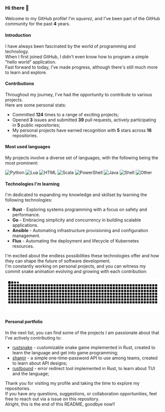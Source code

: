 ### Hi there 👋

Welcome to my GitHub profile! I'm *squerez*, and I've been part of the GitHub community for the past **4** years.

#### Introduction 

I have always been fascinated by the world of programming and technology.\
When I first joined GitHub, I didn't even know how to program a simple "hello world" application.\
Fast forward to today, I've made progress, although there's still much more to learn and explore.

#### Contributions

Throughout my journey, I've had the opportunity to contribute to various projects.\
Here are some personal stats:

- Committed **124** times to a range of exciting projects;
- Opened **3** issues and submitted **39** pull requests, actively participating in **5** public repositories;
- My personal projects have earned recognition with **5** stars across **16** repositories.

#### Most used languages 

My projects involve a diverse set of languages, with the following being the most prominent:

![Python](https://img.shields.io/static/v1?style=flat-square&label=%E2%A0%80&color=555&labelColor=%233572A5&message=Python%EF%B8%B163.7%25)
![Lua](https://img.shields.io/static/v1?style=flat-square&label=%E2%A0%80&color=555&labelColor=%23000080&message=Lua%EF%B8%B19%25)
![HTML](https://img.shields.io/static/v1?style=flat-square&label=%E2%A0%80&color=555&labelColor=%23e34c26&message=HTML%EF%B8%B18.9%25)
![Scala](https://img.shields.io/static/v1?style=flat-square&label=%E2%A0%80&color=555&labelColor=%23c22d40&message=Scala%EF%B8%B16.2%25)
![PowerShell](https://img.shields.io/static/v1?style=flat-square&label=%E2%A0%80&color=555&labelColor=%23012456&message=PowerShell%EF%B8%B15.7%25)
![Java](https://img.shields.io/static/v1?style=flat-square&label=%E2%A0%80&color=555&labelColor=%23b07219&message=Java%EF%B8%B12.1%25)
![Shell](https://img.shields.io/static/v1?style=flat-square&label=%E2%A0%80&color=555&labelColor=%2389e051&message=Shell%EF%B8%B11.1%25)
![Other](https://img.shields.io/static/v1?style=flat-square&label=%E2%A0%80&color=555&labelColor=%23ededed&message=Other%EF%B8%B12.9%25)

#### Technologies I'm learning 

I'm dedicated to expanding my knowledge and skillset by learning the following technologies:

- **Rust** - Exploring systems programming with a focus on safety and performance.
- **Go** - Embracing simplicity and concurrency in building scalable applications.
- **Ansible** - Automating infrastructure provisioning and configuration management.
- **Flux** - Automating the deployment and lifecycle of Kubernetes resources.

I'm excited about the endless possibilities these technologies offer and how they can shape the future of software development.\
I'm constantly working on personal projects, and you can witness my commit snake animation evolving and growing with each contribution:

<picture>
  <source media="(prefers-color-scheme: dark)" srcset="https://raw.githubusercontent.com/squerez/squerez/output/github-contribution-grid-snake-dark.svg">
  <img alt="github contribution grid snake animation" src="https://raw.githubusercontent.com/squerez/squerez/output/github-contribution-grid-snake-dark.svg">
</picture>

#### Personal portfolio

In the next list, you can find some of the projects I am passionate about that I've actively contributing to:

- [rustsnake](https://github.com/squerez/rustnake) - customizable snake game implemented in Rust, created to learn the language and get into game programming; 
- [shamir](https://github.com/squerez/shamir) - a simple one-time-password API to use among teams, created to learn about API designs; 
- [rustbound](https://github.com/squerez/rustbound) - error redirect tool implemented in Rust, to learn about TUI and the language; 



Thank you for visiting my profile and taking the time to explore my repositories.\
If you have any questions, suggestions, or collaboration opportunities, feel free to reach out via a issue on this repository.\
Alright, this is the end of this README, goodbye now!!
